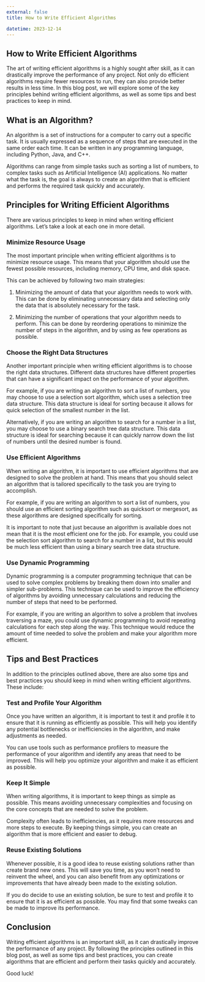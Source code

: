 ```yaml
---
external: false
title: How to Write Efficient Algorithms

datetime: 2023-12-14
---
```



## How to Write Efficient Algorithms

The art of writing efficient algorithms is a highly sought after skill, as it can drastically improve the performance of any project. Not only do efficient algorithms require fewer resources to run, they can also provide better results in less time. In this blog post, we will explore some of the key principles behind writing efficient algorithms, as well as some tips and best practices to keep in mind. 

## What is an Algorithm?

An algorithm is a set of instructions for a computer to carry out a specific task. It is usually expressed as a sequence of steps that are executed in the same order each time. It can be written in any programming language, including Python, Java, and C++.

Algorithms can range from simple tasks such as sorting a list of numbers, to complex tasks such as Artificial Intelligence (AI) applications. No matter what the task is, the goal is always to create an algorithm that is efficient and performs the required task quickly and accurately.

## Principles for Writing Efficient Algorithms

There are various principles to keep in mind when writing efficient algorithms. Let’s take a look at each one in more detail. 

### Minimize Resource Usage

The most important principle when writing efficient algorithms is to minimize resource usage. This means that your algorithm should use the fewest possible resources, including memory, CPU time, and disk space. 

This can be achieved by following two main strategies:

1. Minimizing the amount of data that your algorithm needs to work with. This can be done by eliminating unnecessary data and selecting only the data that is absolutely necessary for the task.

2. Minimizing the number of operations that your algorithm needs to perform. This can be done by reordering operations to minimize the number of steps in the algorithm, and by using as few operations as possible.

### Choose the Right Data Structures

Another important principle when writing efficient algorithms is to choose the right data structures. Different data structures have different properties that can have a significant impact on the performance of your algorithm. 

For example, if you are writing an algorithm to sort a list of numbers, you may choose to use a selection sort algorithm, which uses a selection tree data structure. This data structure is ideal for sorting because it allows for quick selection of the smallest number in the list.

Alternatively, if you are writing an algorithm to search for a number in a list, you may choose to use a binary search tree data structure. This data structure is ideal for searching because it can quickly narrow down the list of numbers until the desired number is found.

### Use Efficient Algorithms

When writing an algorithm, it is important to use efficient algorithms that are designed to solve the problem at hand. This means that you should select an algorithm that is tailored specifically to the task you are trying to accomplish. 

For example, if you are writing an algorithm to sort a list of numbers, you should use an efficient sorting algorithm such as quicksort or mergesort, as these algorithms are designed specifically for sorting.

It is important to note that just because an algorithm is available does not mean that it is the most efficient one for the job. For example, you could use the selection sort algorithm to search for a number in a list, but this would be much less efficient than using a binary search tree data structure.

### Use Dynamic Programming

Dynamic programming is a computer programming technique that can be used to solve complex problems by breaking them down into smaller and simpler sub-problems. This technique can be used to improve the efficiency of algorithms by avoiding unnecessary calculations and reducing the number of steps that need to be performed.

For example, if you are writing an algorithm to solve a problem that involves traversing a maze, you could use dynamic programming to avoid repeating calculations for each step along the way. This technique would reduce the amount of time needed to solve the problem and make your algorithm more efficient.

## Tips and Best Practices

In addition to the principles outlined above, there are also some tips and best practices you should keep in mind when writing efficient algorithms. These include:

### Test and Profile Your Algorithm

Once you have written an algorithm, it is important to test it and profile it to ensure that it is running as efficiently as possible. This will help you identify any potential bottlenecks or inefficiencies in the algorithm, and make adjustments as needed.

You can use tools such as performance profilers to measure the performance of your algorithm and identify any areas that need to be improved. This will help you optimize your algorithm and make it as efficient as possible.

### Keep It Simple

When writing algorithms, it is important to keep things as simple as possible. This means avoiding unnecessary complexities and focusing on the core concepts that are needed to solve the problem.

Complexity often leads to inefficiencies, as it requires more resources and more steps to execute. By keeping things simple, you can create an algorithm that is more efficient and easier to debug.

### Reuse Existing Solutions

Whenever possible, it is a good idea to reuse existing solutions rather than create brand new ones. This will save you time, as you won’t need to reinvent the wheel, and you can also benefit from any optimizations or improvements that have already been made to the existing solution.

If you do decide to use an existing solution, be sure to test and profile it to ensure that it is as efficient as possible. You may find that some tweaks can be made to improve its performance. 

## Conclusion

Writing efficient algorithms is an important skill, as it can drastically improve the performance of any project. By following the principles outlined in this blog post, as well as some tips and best practices, you can create algorithms that are efficient and perform their tasks quickly and accurately. 

Good luck!
